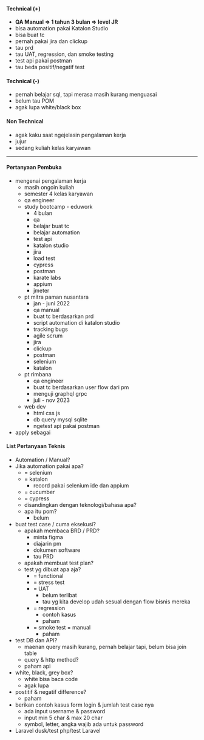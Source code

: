 #### Technical (+) 

- **QA Manual => 1 tahun 3 bulan => level JR**  
- bisa automation pakai Katalon Studio
- bisa buat tc
- pernah pakai jira dan clickup
- tau prd
- tau UAT, regression,  dan smoke testing
- test api pakai postman
- tau beda positif/negatif test

#### Technical (-)  

- pernah belajar sql, tapi merasa masih kurang menguasai
- belum tau POM
- agak lupa white/black box

#### Non Technical  

- agak kaku saat ngejelasin pengalaman kerja
- jujur
- sedang kuliah kelas karyawan

---

#### Pertanyaan Pembuka

- mengenai pengalaman kerja  
	- masih ongoin kuliah
	- semester 4 kelas karyawan
	- qa engineer
	- study bootcamp  - eduwork
		- 4 bulan
		- qa
		- belajar buat tc
		- belajar automation
		- test api
		- katalon studio
		- jira
		- load test
		- cypress
		- postman
		- karate labs
		- appium
		- jmeter
	- pt mitra paman nusantara
		- jan - juni 2022
		- qa manual
		- buat tc berdasarkan prd
		- script automation di katalon studio
		- tracking bugs
		- agile scrum
		- jira
		- clickup
		- postman
		- selenium
		- katalon
	- pt rimbana
		- qa engineer
		- buat tc berdasarkan user flow dari pm
		- menguji graphql grpc
		- juli - nov 2023
	- web dev
		- html css js
		- db query mysql sqlite
		- ngetest api pakai postman 
- apply sebagai


#### List Pertanyaan Teknis

- Automation / Manual?  
- Jika automation pakai apa?
	- = selenium
	- = katalon
		- record pakai selenium ide dan appium
	- = cucumber
	- = cypress
	- disandingkan dengan teknologi/bahasa apa?
	- apa itu pom?
		- belum
- buat test case / cuma eksekusi?
	- apakah membaca BRD / PRD?
		- minta figma
		- diajarin pm
		- dokumen software
		- tau PRD
	- apakah membuat test plan?
	- test yg dibuat apa aja?
		- = functional
		- = stress test
		- = UAT
			- belum terlibat
			- tau yg kita develop udah sesual dengan flow bisnis mereka
		- = regression
			- contoh kasus
			- paham
		- = smoke test = manual
			- paham
- test DB dan API?
	- maenan query masih kurang, pernah belajar tapi, belum bisa join table
	- query & http method?
	- paham api
- white, black, grey box?
	- white bisa baca code
	- agak lupa
- postitif & negatif difference?
	- paham
- berikan contoh kasus form login & jumlah test case nya
	- ada input username & password
	- input min 5 char & max 20 char
	- symbol, letter, angka wajib ada untuk password
- Laravel dusk/test php/test Laravel